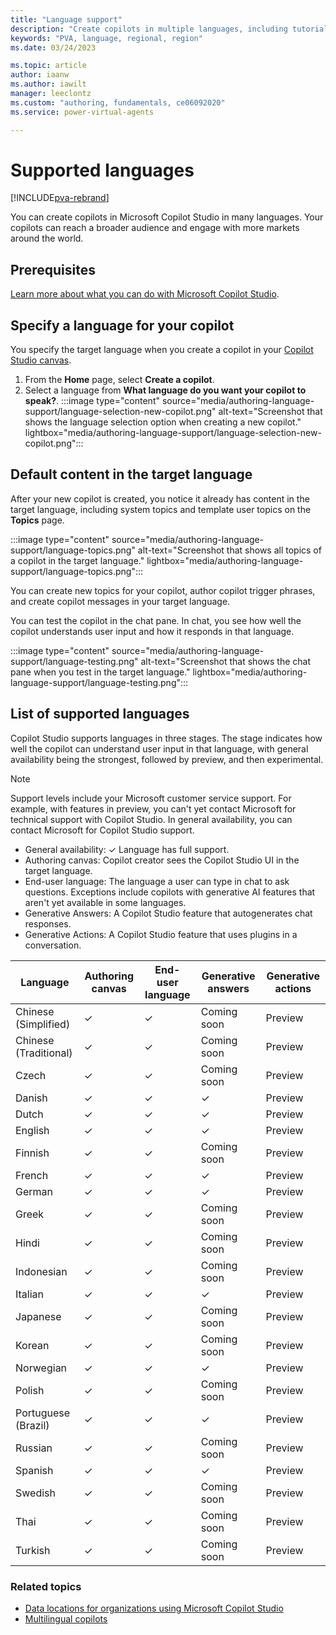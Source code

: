 ```yaml
---
title: "Language support"
description: "Create copilots in multiple languages, including tutorial and system topics."
keywords: "PVA, language, regional, region"
ms.date: 03/24/2023

ms.topic: article
author: iaanw
ms.author: iawilt
manager: leeclontz
ms.custom: "authoring, fundamentals, ce06092020"
ms.service: power-virtual-agents

---
```


# Supported languages

[!INCLUDE[pva-rebrand](includes/pva-rebrand.md)]

You can create copilots in Microsoft Copilot Studio in many languages. Your copilots can reach a broader audience and engage with more markets around the world.

## Prerequisites

[Learn more about what you can do with Microsoft Copilot Studio](fundamentals-what-is-power-virtual-agents.md).

## Specify a language for your copilot

You specify the target language when you create a copilot in your [Copilot Studio canvas](https://copilotstudio.microsoft.com ).

1. From the **Home** page, select **Create a copilot**.
1. Select a language from **What language do you want your copilot to speak?**.
   :::image type="content" source="media/authoring-language-support/language-selection-new-copilot.png" alt-text="Screenshot that shows the language selection option when creating a new copilot." lightbox="media/authoring-language-support/language-selection-new-copilot.png":::

## Default content in the target language

After your new copilot is created, you notice it already has content in the target language, including system topics and template user topics on the **Topics** page.

:::image type="content" source="media/authoring-language-support/language-topics.png" alt-text="Screenshot that shows all topics of a copilot in the target language." lightbox="media/authoring-language-support/language-topics.png":::

You can create new topics for your copilot, author copilot trigger phrases, and create copilot messages in your target language.

You can test the copilot in the chat pane. In chat, you see how well the copilot understands user input and how it responds in that language.

:::image type="content" source="media/authoring-language-support/language-testing.png" alt-text="Screenshot that shows the chat pane when you test in the target language." lightbox="media/authoring-language-support/language-testing.png":::

## List of supported languages

Copilot Studio supports languages in three stages. The stage indicates how well the copilot can understand user input in that language, with general availability being the strongest, followed by preview, and then experimental.

> [!NOTE]
> Support levels include your Microsoft customer service support. For example, with features in preview, you can't yet contact Microsoft for technical support with Copilot Studio. In general availability, you can contact Microsoft for Copilot Studio support.

- General availability: &check; Language has full support.
- Authoring canvas: Copilot creator sees the Copilot Studio UI in the target language.
- End-user language: The language a user can type in chat to ask questions. Exceptions include copilots with generative AI features that aren't yet available in some languages.
- Generative Answers: A Copilot Studio feature that autogenerates chat responses.
- Generative Actions: A Copilot Studio feature that uses plugins in a conversation.

| Language              | Authoring canvas | End-user language | Generative answers | Generative actions |
| --------------------- | ---------------- | ----------------- | ------------------ | ------------------ |
| Chinese (Simplified)  | &check;          | &check;           | Coming soon        | Preview            |
| Chinese (Traditional) | &check;          | &check;           | Coming soon        | Preview            |
| Czech                 | &check;          | &check;           | Coming soon        | Preview            |
| Danish                | &check;          | &check;           | &check;            | Preview            |
| Dutch                 | &check;          | &check;           | &check;            | Preview            |
| English               | &check;          | &check;           | &check;            | Preview            |
| Finnish               | &check;          | &check;           | Coming soon        | Preview            |
| French                | &check;          | &check;           | &check;            | Preview            |
| German                | &check;          | &check;           | &check;            | Preview            |
| Greek                 | &check;          | &check;           | Coming soon        | Preview            |
| Hindi                 | &check;          | &check;           | Coming soon        | Preview            |
| Indonesian            | &check;          | &check;           | Coming soon        | Preview            |
| Italian               | &check;          | &check;           | &check;            | Preview            |
| Japanese              | &check;          | &check;           | Coming soon        | Preview            |
| Korean                | &check;          | &check;           | Coming soon        | Preview            |
| Norwegian             | &check;          | &check;           | &check;            | Preview            |
| Polish                | &check;          | &check;           | Coming soon        | Preview            |
| Portuguese (Brazil)   | &check;          | &check;           | &check;            | Preview            |
| Russian               | &check;          | &check;           | Coming soon        | Preview            |
| Spanish               | &check;          | &check;           | &check;            | Preview            |
| Swedish               | &check;          | &check;           | Coming soon        | Preview            |
| Thai                  | &check;          | &check;           | Coming soon        | Preview            |
| Turkish               | &check;          | &check;           | Coming soon        | Preview            |

### Related topics

- [Data locations for organizations using Microsoft Copilot Studio](data-location.md)
- [Multilingual copilots](multilingual.md)
